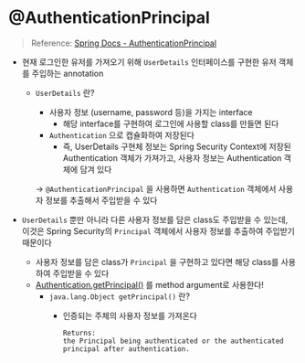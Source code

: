 # @AuthenticationPrincipal

> Reference: [Spring Docs - AuthenticationPrincipal](https://docs.spring.io/spring-security/site/docs/current/api/org/springframework/security/core/annotation/AuthenticationPrincipal.html)
>

- 현재 로그인한 유저를 가져오기 위해 `UserDetails` 인터페이스를 구현한 유저 객체를 주입하는 annotation
  - `UserDetails` 란?
    - 사용자 정보 (username, password 등)을 가지는 interface
      - 해당 interface를 구현하여 로그인에 사용할 class를 만들면 된다
    - `Authentication` 으로 캡슐화하여 저장된다
      - 즉, UserDetails 구현체 정보는 Spring Security Context에 저장된 Authentication 객체가 가져가고, 사용자 정보는 Authentication 객체에 담겨 있다

    → `@AuthenticationPrincipal` 을 사용하면 `Authentication` 객체에서 사용자 정보를 추출해서 주입받을 수 있다

- `UserDetails` 뿐만 아니라 다른 사용자 정보를 담은 class도 주입받을 수 있는데, 이것은 Spring Security의 `Principal` 객체에서 사용자 정보를 추출하여 주입받기 때문이다
  - 사용자 정보를 담은 class가 `Principal` 을 구현하고 있다면 해당 class를 사용하여 주입받을 수 있다
  - [Authentication.getPrincipal()](https://docs.spring.io/spring-security/site/docs/current/api/org/springframework/security/core/Authentication.html#getPrincipal())  를 method argument로 사용한다!
    - `java.lang.Object getPrincipal()` 란?
      - 인증되는 주체의 사용자 정보를 가져온다

        ```text
        Returns:
        the Principal being authenticated or the authenticated principal after authentication.
        ```
